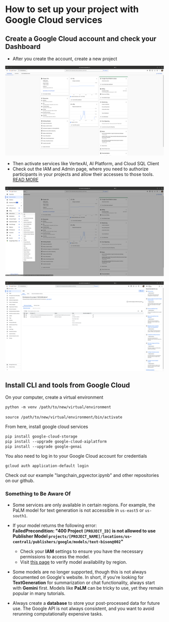 # How to set up your project with Google Cloud services

## Create a Google Cloud account and check your Dashboard

- After you create the account, create a new project

![Project Dashboard](assets/dashboard.png)

- Then activate services like VertexAI, AI Platform, and Cloud SQL Client
- Check out the IAM and Admin page, where you need to authorize participants in your projects and allow their accesses to those tools. [READ MORE](https://cloud.google.com/iam/docs/understanding-roles?hl=en&_gl=1*1ioylta*_ga*MTI3MjI2ODEwNS4xNzI3OTgwMDc2*_ga_WH2QY8WWF5*MTc0MzU2OTkxMi4yMi4wLjE3NDM1Njk5NjEuMTEuMC4w#predefined_roles)

![IAM page on the menu](assets/Where-IAM.png)

![IAM config](assets/IAM-config.png)

## Install CLI and tools from Google Cloud
On your computer, create a virtual environment

```
python -m venv /path/to/new/virtual/environment

source /path/to/new/virtual/environment/bin/activate
```

From here, install google cloud services

```
pip install google-cloud-storage
pip install --upgrade google-cloud-aiplatform
pip install --upgrade google-genai     
```

You also need to log in to your Google Cloud account for credentials

```
gcloud auth application-default login
```

Check out our example "langchain_pgvector.ipynb" and other repositories on our github.

### Something to Be Aware Of  

- Some services are only available in certain regions. For example, the PaLM model for text generation is not accessible in `us-east5` or `us-south1`.  

- If your model returns the following error:  
  **FailedPrecondition: "400 Project `[PROJECT_ID]` is not allowed to use Publisher Model `projects/[PROJECT_NAME]/locations/us-central1/publishers/google/models/text-bison@002`"**  
  - Check your **IAM** settings to ensure you have the necessary permissions to access the model.  
  - Visit [this page](https://cloud.google.com/vertex-ai/generative-ai/docs/learn/locations) to verify model availability by region.  

- Some models are no longer supported, though this is not always documented on Google's website. In short, if you're looking for **TextGeneration** for summarization or chat functionality, always start with **Gemini** first. Models like **PaLM** can be tricky to use, yet they remain popular in many tutorials.

- Always create a **database** to store your post-processed data for future use. The Google API is not always consistent, and you want to avoid rerunning computationally expensive tasks.